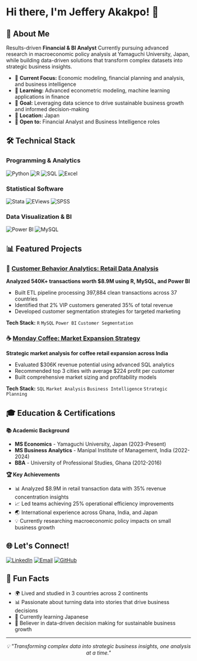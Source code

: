 # Hi there, I'm Jeffery Akakpo! 👋

## 🚀 About Me
Results-driven **Financial & BI Analyst** Currently pursuing advanced research in macroeconomic policy analysis at Yamaguchi University, Japan, while building data-driven solutions that transform complex datasets into strategic business insights.

- 🔬 **Current Focus:** Economic modeling, financial planning and analysis, and business intelligence
- 🌱 **Learning:** Advanced econometric modeling, machine learning applications in finance
- 🎯 **Goal:** Leveraging data science to drive sustainable business growth and informed decision-making
- 📍 **Location:** Japan 
- 💼 **Open to:** Financial Analyst and Business Intelligence roles

## 🛠️ Technical Stack

### **Programming & Analytics**
![Python](https://img.shields.io/badge/-Python-3776AB?style=flat-square&logo=python&logoColor=white)
![R](https://img.shields.io/badge/-R-276DC3?style=flat-square&logo=r&logoColor=white)
![SQL](https://img.shields.io/badge/-SQL-4479A1?style=flat-square&logo=mysql&logoColor=white)
![Excel](https://img.shields.io/badge/-Excel-217346?style=flat-square&logo=microsoft-excel&logoColor=white)

### **Statistical Software**
![Stata](https://img.shields.io/badge/-Stata-1f4e79?style=flat-square&logo=stata&logoColor=white)
![EViews](https://img.shields.io/badge/-EViews-FF6B35?style=flat-square&logoColor=white)
![SPSS](https://img.shields.io/badge/-SPSS-052FAD?style=flat-square&logoColor=white)

### **Data Visualization & BI**
![Power BI](https://img.shields.io/badge/-Power%20BI-F2C811?style=flat-square&logo=power-bi&logoColor=black)
![MySQL](https://img.shields.io/badge/-MySQL-4479A1?style=flat-square&logo=mysql&logoColor=white)

## 📊 Featured Projects

### 🛒 [Customer Behavior Analytics: Retail Data Analysis](https://github.com/jeffery-akakpo/customer-analytics)
**Analyzed 540K+ transactions worth $8.9M using R, MySQL, and Power BI**
- Built ETL pipeline processing 397,884 clean transactions across 37 countries
- Identified that 2% VIP customers generated 35% of total revenue
- Developed customer segmentation strategies for targeted marketing

**Tech Stack:** `R` `MySQL` `Power BI` `Customer Segmentation`

### ☕ [Monday Coffee: Market Expansion Strategy](https://github.com/jeffery-akakpo/monday-coffee-expansion)
**Strategic market analysis for coffee retail expansion across India**
- Evaluated $306K revenue potential using advanced SQL analytics
- Recommended top 3 cities with average $224 profit per customer
- Built comprehensive market sizing and profitability models

**Tech Stack:** `SQL` `Market Analysis` `Business Intelligence` `Strategic Planning`




## 🎓 Education & Certifications

**📚 Academic Background**
- **MS Economics** - Yamaguchi University, Japan (2023-Present)
- **MS Business Analytics** - Manipal Institute of Management, India (2022-2024)
- **BBA** - University of Professional Studies, Ghana (2012-2016)

**🏆 Key Achievements**
- 📊 Analyzed $8.9M in retail transaction data with 35% revenue concentration insights
- 📈 Led teams achieving 25% operational efficiency improvements
- 🌏 International experience across Ghana, India, and Japan
- 💡 Currently researching macroeconomic policy impacts on small business growth

## 🌐 Let's Connect!

[![LinkedIn](https://img.shields.io/badge/-LinkedIn-0077B5?style=flat-square&logo=linkedin&logoColor=white)](https://linkedin.com/in/jeffery-akakpo-50a32a151)
[![Email](https://img.shields.io/badge/-Email-D14836?style=flat-square&logo=gmail&logoColor=white)](mailto:jeffakakpo@gmail.com)
[![GitHub](https://img.shields.io/badge/-GitHub-181717?style=flat-square&logo=github&logoColor=white)](https://github.com/jeffery-akakpo)

## 💭 Fun Facts
- 🌍 Lived and studied in 3 countries across 2 continents
- 📊 Passionate about turning data into stories that drive business decisions
- 🗾 Currently learning Japanese
- 🎯 Believer in data-driven decision making for sustainable business growth

---

<div align="center">
 <i>💡 "Transforming complex data into strategic business insights, one analysis at a time."</i>
</div>

<div align="center">
 

</div>
